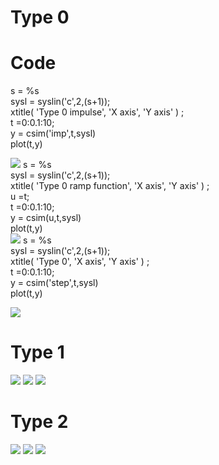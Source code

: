 # Type 0
<h1> Code </h1>
s = %s<br>
sysl = syslin('c',2,(s+1)); <br>
xtitle( 'Type 0 impulse', 'X axis', 'Y axis' ) ; <br>
t =0:0.1:10; <br>
y = csim('imp',t,sysl) <br>
plot(t,y) <br>


![](type_0_imp.png)
s = %s<br>
sysl = syslin('c',2,(s+1)); <br>
xtitle( 'Type 0 ramp function', 'X axis', 'Y axis' ) ;<br>
u =t;<br>
t =0:0.1:10;<br>
y = csim(u,t,sysl)<br>
plot(t,y)<br>
![](type_0_ramp.png)
s = %s<br>
sysl = syslin('c',2,(s+1));<br>
xtitle( 'Type 0', 'X axis', 'Y axis' ) ;<br>
t =0:0.1:10;<br>
y = csim('step',t,sysl)<br>
plot(t,y)<br>

![](type_0_step.png)





# Type 1
![](type_1_imp.png)
![](type_1_ramp.png)
![](type_1_step.png)

# Type 2
![](type_2_imp.png)
![](type_2_ramp.png)
![](type_2_step.png)

